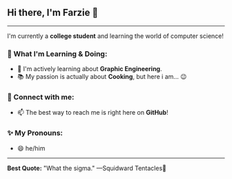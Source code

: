 ## Hi there, I'm Farzie 👋

---

I'm currently a **college student** and learning the world of computer science!

### 🌱 What I'm Learning & Doing:

-   🌱 I'm actively learning about **Graphic Engineering**.
-   📚 My passion is actually about **Cooking**, but here i am... 😉

### 🤝 Connect with me:

-   📫 The best way to reach me is right here on **GitHub**!

### ✨ My Pronouns:

-   😄 he/him

---

**Best Quote:**
"What the sigma."
—Squidward Tentacles🦑
